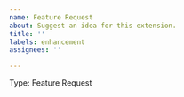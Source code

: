 ```yaml
---
name: Feature Request
about: Suggest an idea for this extension.
title: ''
labels: enhancement
assignees: ''

---
```


<!-- 
Report issues with the Device Manager VS Code extension here.

Report issues with…
- The build tools or csolution standard here: https://github.com/Open-CMSIS-Pack/devtools/issues.
- The Csolution extension here: https://github.com/ARM-software/vscode-cmsis-csolution/issues.
- The embedded debug extension here: https://github.com/ARM-software/vscode-embedded-debug/issues.

Prior to creating a bug report, please review
existing issues at https://github.com/ARM-software/vscode-cmsis-csolution/issues
to avoid creating duplicates.
-->

Type: Feature Request

<!-- Describe the feature you'd like. -->
